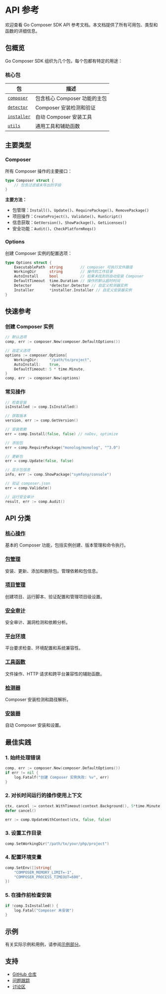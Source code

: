 # API 参考

欢迎查看 Go Composer SDK API 参考文档。本文档提供了所有可用包、类型和函数的详细信息。

## 包概览

Go Composer SDK 组织为几个包，每个包都有特定的用途：

### 核心包

| 包 | 描述 |
|---------|-------------|
| [`composer`](/zh/api/core) | 包含核心 Composer 功能的主包 |
| [`detector`](/zh/api/detector) | Composer 安装检测和验证 |
| [`installer`](/zh/api/installer) | 自动 Composer 安装工具 |
| [`utils`](/zh/api/utilities) | 通用工具和辅助函数 |

## 主要类型

### Composer

所有 Composer 操作的主要接口：

```go
type Composer struct {
    // 包含过滤或未导出的字段
}
```

**主要方法：**
- 包管理：`Install()`、`Update()`、`RequirePackage()`、`RemovePackage()`
- 项目操作：`CreateProject()`、`Validate()`、`RunScript()`
- 信息获取：`GetVersion()`、`ShowPackage()`、`GetLicenses()`
- 安全功能：`Audit()`、`CheckPlatformReqs()`

### Options

创建 Composer 实例的配置选项：

```go
type Options struct {
    ExecutablePath  string        // composer 可执行文件路径
    WorkingDir      string        // 操作的工作目录
    AutoInstall     bool          // 如果未找到则自动安装 Composer
    DefaultTimeout  time.Duration // 操作的默认超时时间
    Detector        *detector.Detector // 自定义检测器实例
    Installer       *installer.Installer // 自定义安装器实例
}
```

## 快速参考

### 创建 Composer 实例

```go
// 默认选项
comp, err := composer.New(composer.DefaultOptions())

// 自定义选项
options := composer.Options{
    WorkingDir:     "/path/to/project",
    AutoInstall:    true,
    DefaultTimeout: 5 * time.Minute,
}
comp, err := composer.New(options)
```

### 常见操作

```go
// 检查安装
isInstalled := comp.IsInstalled()

// 获取版本
version, err := comp.GetVersion()

// 安装依赖
err = comp.Install(false, false) // noDev, optimize

// 添加包
err = comp.RequirePackage("monolog/monolog", "^3.0")

// 更新包
err = comp.Update(false, false)

// 显示包信息
info, err := comp.ShowPackage("symfony/console")

// 验证 composer.json
err = comp.Validate()

// 运行安全审计
result, err := comp.Audit()
```

## API 分类

### [核心操作](/zh/api/core)
基本的 Composer 功能，包括实例创建、版本管理和命令执行。

### [包管理](/zh/api/package-management)
安装、更新、添加和删除包。管理依赖和包信息。

### [项目管理](/zh/api/project-management)
创建项目、运行脚本、验证配置和管理项目级设置。

### [安全审计](/zh/api/security-audit)
安全审计、漏洞检测和依赖分析。

### [平台环境](/zh/api/platform-environment)
平台要求检查、环境配置和系统兼容性。

### [工具函数](/zh/api/utilities)
文件操作、HTTP 请求和跨平台兼容性的辅助函数。

### [检测器](/zh/api/detector)
Composer 安装检测和路径解析。

### [安装器](/zh/api/installer)
自动 Composer 安装和设置。

## 最佳实践

### 1. 始终处理错误

```go
comp, err := composer.New(composer.DefaultOptions())
if err != nil {
    log.Fatalf("创建 Composer 实例失败: %v", err)
}
```

### 2. 对长时间运行的操作使用上下文

```go
ctx, cancel := context.WithTimeout(context.Background(), 5*time.Minute)
defer cancel()

err := comp.UpdateWithContext(ctx, false, false)
```

### 3. 设置工作目录

```go
comp.SetWorkingDir("/path/to/your/php/project")
```

### 4. 配置环境变量

```go
comp.SetEnv([]string{
    "COMPOSER_MEMORY_LIMIT=-1",
    "COMPOSER_PROCESS_TIMEOUT=600",
})
```

### 5. 在操作前检查安装

```go
if !comp.IsInstalled() {
    log.Fatal("Composer 未安装")
}
```

## 示例

有关实际示例和用例，请参阅[示例部分](/zh/examples/)。

## 支持

- [GitHub 仓库](https://github.com/scagogogo/go-composer-sdk)
- [问题跟踪](https://github.com/scagogogo/go-composer-sdk/issues)
- [讨论区](https://github.com/scagogogo/go-composer-sdk/discussions)
